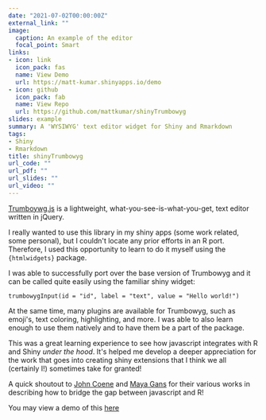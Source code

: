 ```yaml
---
date: "2021-07-02T00:00:00Z"
external_link: ""
image:
  caption: An example of the editor
  focal_point: Smart
links:
- icon: link
  icon_pack: fas
  name: View Demo
  url: https://matt-kumar.shinyapps.io/demo
- icon: github
  icon_pack: fab
  name: View Repo
  url: https://github.com/mattkumar/shinyTrumbowyg
slides: example
summary: A 'WYSIWYG' text editor widget for Shiny and Rmarkdown
tags:
- Shiny
- Rmarkdown
title: shinyTrumbowyg
url_code: ""
url_pdf: ""
url_slides: ""
url_video: ""
---
```


[Trumboywg.js](https://alex-d.github.io/Trumbowyg/) is a lightweight, what-you-see-is-what-you-get, text editor written in jQuery. 

I really wanted to use this library in my shiny apps (some work related, some personal), but I couldn't locate any prior efforts in an R port. Therefore, I used this opportunity to learn to do it myself using the `{htmlwidgets}` package.


I was able to successfully port over the base version of Trumbowyg and it can be called quite easily using the familiar shiny widget: 

`trumbowygInput(id = "id",
                label = "text",
                value = "Hello world!")`
                   
At the same time, many plugins are available for Trumbowyg, such as emoji's, text coloring, highlighting, and more. I was able to also learn enough to use them natively and to have them be a part of the package.

This was a great learning experience to see how javascript integrates with R and Shiny *under the hood*. It's helped me develop a deeper appreciation for the work that goes into creating shiny extensions that I think we all (certainly I!) sometimes take for granted!

A quick shoutout to [John Coene](https://john-coene.com/) and [Maya Gans](https://maya.rbind.io/) for their various works in describing how to bridge the gap between javascript and R!

You may view a demo of this [here](https://matt-kumar.shinyapps.io/demo)